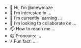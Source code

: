 - 👋 Hi, I’m @mewmaze
- 👀 I’m interested in ...
- 🌱 I’m currently learning ...
- 💞️ I’m looking to collaborate on ...
- 📫 How to reach me ...
- 😄 Pronouns: ...
- ⚡ Fun fact: ...

<!---
mewmaze/mewmaze is a ✨ special ✨ repository because its `README.md` (this file) appears on your GitHub profile.
You can click the Preview link to take a look at your changes.
--->
